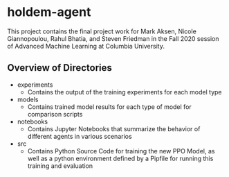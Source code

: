 # holdem-agent

This project contains the final project work for Mark Aksen, Nicole Giannopoulou, Rahul Bhatia, and Steven Friedman in the Fall 2020 session of Advanced Machine Learning at Columbia University.

## Overview of Directories

- experiments
  - Contains the output of the training experiments for each model type
- models
  - Contains trained model results for each type of model for comparison scripts
- notebooks
  - Contains Jupyter Notebooks that summarize the behavior of different agents in various scenarios
- src
  - Contains Python Source Code for training the new PPO Model, as well as a python environment defined by a Pipfile for running this training and evaluation
